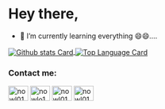 
<!--

Here are some ideas to get you started:

- 🔭 I’m currently working on ...
- 🌱 I’m currently learning ...
- 👯 I’m looking to collaborate on ...
- 🤔 I’m looking for help with ...
- 💬 Ask me about ...
- 📫 How to reach me: ...
- 😄 Pronouns: ...
- ⚡ Fun fact: ...
-->
# Hey there,

- 🌱 I’m currently learning everything 😄😄....



<!-- GitHub Stats Card      -->
<a href="https://github.com/nowl01">
  <img align="center" alt="Github stats Card" src="https://github-readme-stats.vercel.app/api?username=nowl01&line_height=40&show_icons=true&theme=nightowl" />
</a>

<!-- Top Languages Card      -->
<a href="">
  <img align="center" alt="Top Language Card" src="https://github-readme-stats.vercel.app/api/top-langs/?username=nowl01&theme=nightowl" />
</a>


<h3 align="left">Contact me:</h3>
<p align="left">
<a href="https://twitter.com/nowl01" target="blank"><img align="center" src="https://raw.githubusercontent.com/rahuldkjain/github-profile-readme-generator/master/src/images/icons/Social/twitter.svg" alt="nowl01" height="30" width="40" /></a>
<a href="https://www.linkedin.com/in/nowl01/" target="blank"><img align="center" src="https://raw.githubusercontent.com/rahuldkjain/github-profile-readme-generator/master/src/images/icons/Social/linked-in-alt.svg" alt="nowlo1" height="30" width="40" /></a>
<a href="https://stackoverflow.com/users/12303947/nowl0-1" target="blank"><img align="center" src="https://raw.githubusercontent.com/rahuldkjain/github-profile-readme-generator/master/src/images/icons/Social/stack-overflow.svg" alt="nowl01" height="30" width="40" /></a>
<a href="https://www.instagram.com/nowl0_1/" target="blank"><img align="center" src="https://raw.githubusercontent.com/rahuldkjain/github-profile-readme-generator/master/src/images/icons/Social/instagram.svg" alt="nowl01" height="30" width="40" /></a>
</p>
